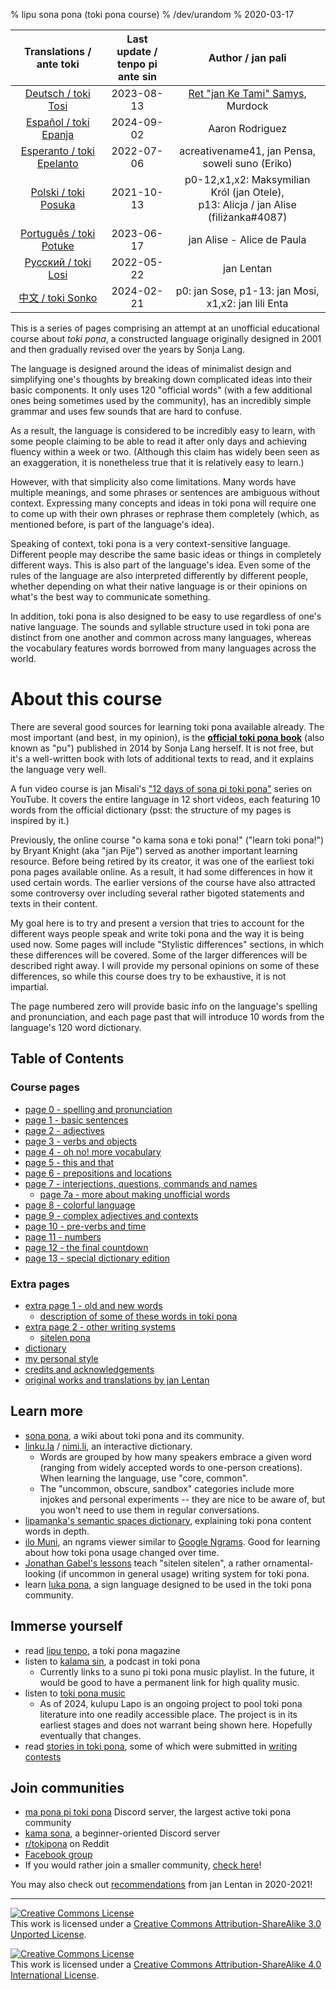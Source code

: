 % lipu sona pona (toki pona course)
% /dev/urandom
% 2020-03-17

|   Translations /<br>ante toki   | Last update /<br>tenpo pi ante sin |                                   Author / jan pali                                    |
| :-----------------------------: | :--------------------------------: | :------------------------------------------------------------------------------------: |
|    [Deutsch / toki Tosi](de)    |             2023-08-13             |          [Ret "jan Ke Tami" Samys](https://janketami.wordpress.com), Murdock           |
|   [Español / toki Epanja](es)   |             2024-09-02             |                                    Aaron Rodriguez                                     |
| [Esperanto / toki Epelanto](eo) |             2022-07-06             |                    acreativename41, jan Pensa, soweli suno (Eriko)                     |
|   [Polski / toki Posuka](pl)    |             2021-10-13             | p0-12,x1,x2: Maksymilian Król (jan Otele),<br>p13: Alicja / jan Alise (filiżanka#4087) |
|  [Português / toki Potuke](pt)  |             2023-06-17             |                               jan Alise - Alice de Paula                               |
|    [Русский / toki Losi](ru)    |             2022-05-22             |                                       jan Lentan                                       |
|     [中文 / toki Sonko](zh)     |             2024-02-21             |                  p0: jan Sose, p1-13: jan Mosi, x1,x2: jan lili Enta                   |

This is a series of pages comprising an attempt at an unofficial educational
course about _toki pona_, a constructed language originally designed in 2001 and
then gradually revised over the years by Sonja Lang.

The language is designed around the ideas of minimalist design and simplifying
one's thoughts by breaking down complicated ideas into their basic components.
It only uses 120 "official words" (with a few additional ones being
sometimes used by the community), has an incredibly simple grammar and uses few
sounds that are hard to confuse.

As a result, the language is considered to be incredibly easy to learn, with
some people claiming to be able to read it after only days and achieving fluency
within a week or two. (Although this claim has widely been seen as an exaggeration,
it is nonetheless true that it is relatively easy to learn.)

However, with that simplicity also come limitations. Many words have multiple
meanings, and some phrases or sentences are ambiguous without context.
Expressing many concepts and ideas in toki pona will require one to come up with
their own phrases or rephrase them completely (which, as mentioned before, is
part of the language's idea).

Speaking of context, toki pona is a very context-sensitive language. Different
people may describe the same basic ideas or things in completely different ways.
This is also part of the language's idea. Even some of the rules of the language
are also interpreted differently by different people, whether depending on what
their native language is or their opinions on what's the best way to communicate
something.

In addition, toki pona is also designed to be easy to use regardless of one's
native language. The sounds and syllable structure used in toki pona are
distinct from one another and common across many languages, whereas the
vocabulary features words borrowed from many languages across the world.

# About this course

There are several good sources for learning toki pona available already. The
most important (and best, in my opinion), is the [**official toki pona
book**](https://tokipona.org/) (also known as "pu") published in 2014 by Sonja
Lang herself. It is not free, but it's a well-written book with lots of
additional texts to read, and it explains the language very well.

A fun video course is jan Misali's
["12 days of sona pi toki pona"](https://www.youtube.com/watch?v=4L-dvvng4Zc)
series on YouTube. It covers the entire language in 12 short videos, each
featuring 10 words from the official dictionary (psst: the structure of my pages
is inspired by it.)

Previously, the online course "o kama sona e toki pona!" ("learn toki pona!") by
Bryant Knight (aka "jan Pije") served as another important learning resource.
Before being retired by its creator, it was one of the earliest toki pona pages
available online. As a result, it had some differences in how it used certain
words. The earlier versions of the course have also attracted some controversy
over including several rather bigoted statements and texts in their content.

My goal here is to try and present a version that tries to account for the
different ways people speak and write toki pona and the way it is being used
now. Some pages will include "Stylistic differences" sections, in which these
differences will be covered. Some of the larger differences will be described
right away. I will provide my personal opinions on some of these differences, so
while this course does try to be exhaustive, it is not impartial.

The page numbered zero will provide basic info on the language's spelling and
pronunciation, and each page past that will introduce 10 words from the
language's 120 word dictionary.

## Table of Contents

### Course pages

- [page 0 - spelling and pronunciation](en/0)
- [page 1 - basic sentences](en/1)
- [page 2 - adjectives](en/2)
- [page 3 - verbs and objects](en/3)
- [page 4 - oh no! more vocabulary](en/4)
- [page 5 - this and that](en/5)
- [page 6 - prepositions and locations](en/6)
- [page 7 - interjections, questions, commands and names](en/7)
  - [page 7a - more about making unofficial words](en/7a)
- [page 8 - colorful language](en/8)
- [page 9 - complex adjectives and contexts](en/9)
- [page 10 - pre-verbs and time](en/10)
- [page 11 - numbers](en/11)
- [page 12 - the final countdown](en/12)
- [page 13 - special dictionary edition](en/13)

### Extra pages

- [extra page 1 - old and new words](en/x1)
  - [description of some of these words in toki pona](nimi_pi_pu_ala/)
- [extra page 2 - other writing systems](en/x2)
  - [sitelen pona](en/sitelen_pona)
- [dictionary](en/dictionary)
- [my personal style](personal_style/)
- [credits and acknowledgements](credits/)
- [original works and translations by jan Lentan](lentan)

<!-- This Google Docs page is unmaintained and should not be shown to users! -->
<!-- If you would like to bring it up to date, please reach out. -->
<!--
### Alternative versions

* [Google Docs version](https://docs.google.com/document/d/1uZ-OqpATrjJwCRRvKLEoT16mphES4Id_za_gHmrtEQ4/edit?usp=sharing)
-->

## Learn more

- [sona pona](https://sona.pona.la), a wiki about toki pona and its community.
- [linku.la](https://linku.la/) / [nimi.li](https://nimi.li/),
  an interactive dictionary.
  - Words are grouped by how many speakers embrace a given word (ranging from
    widely accepted words to one-person creations). When learning the language,
    use "core, common".
  - The "uncommon, obscure, sandbox" categories include more injokes and
    personal experiments -- they are nice to be aware of, but you won't need to
    use them in regular conversations.
- [lipamanka's semantic spaces dictionary](https://lipamanka.gay/essays/dictionary),
  explaining toki pona content words in depth.
- [ilo Muni](https://ilo.muni.la/), an ngrams viewer
  similar to [Google Ngrams](https://books.google.com/ngrams/).
  Good for learning about how toki pona usage changed over time.
- [Jonathan Gabel's lessons](https://jonathangabel.com/toki-pona)
  teach "sitelen sitelen", a rather ornamental-looking (if uncommon
  in general usage) writing system for toki pona.
- learn [luka pona](https://luka.pona.la/), a sign language designed
  to be used in the toki pona community.

## Immerse yourself

- read [lipu tenpo](https://liputenpo.org), a toki pona magazine
- listen to [kalama sin](https://www.youtube.com/playlist?list=PLjOmpMyMxd8Qs2mAXcLk817tQy_AQj09u), a podcast in toki pona
  - Currently links to a suno pi toki pona music playlist.
    In the future, it would be good to have a permanent link
    for high quality music.
- listen to [toki pona music](https://www.youtube.com/playlist?list=PLeCE5N29ioyUbj_lvYm9IdGJnE2HPacVv)
  - As of 2024, kulupu Lapo is an ongoing project to pool toki pona literature
    into one readily accessible place. The project is in its earliest stages and
    does not warrant being shown here. Hopefully eventually that changes.
- read [stories in toki pona](https://sona.pona.la/wiki/Literature),
  some of which were submitted in [writing contests](https://utala.pona.la)

## Join communities

- [ma pona pi toki pona](https://discord.gg/mapona) Discord server,
  the largest active toki pona community
- [kama sona](https://discord.gg/ChC6qtVsSE), a beginner-oriented Discord server
- [r/tokipona](https://reddit.com/r/tokipona) on Reddit
- [Facebook group](https://www.facebook.com/groups/sitelen)
- If you would rather join a smaller community,
  [check here](https://sona.pona.la/wiki/Communities)!

You may also check out [recommendations](/recs_2021/) from jan Lentan in 2020-2021!

---

<a rel="license" href="http://creativecommons.org/licenses/by-sa/3.0/"><img
alt="Creative Commons License" style="border-width:0"
src="cc_by_sa_88x31.png" /></a><br />This work
is licensed under a <a rel="license"
href="http://creativecommons.org/licenses/by-sa/3.0/">Creative Commons
Attribution-ShareAlike 3.0 Unported License</a>.

<a rel="license" href="http://creativecommons.org/licenses/by-sa/4.0/"><img
alt="Creative Commons License" style="border-width:0"
src="cc_by_sa_88x31.png" /></a><br />This work
is licensed under a <a rel="license"
href="http://creativecommons.org/licenses/by-sa/4.0/">Creative Commons
Attribution-ShareAlike 4.0 International License</a>.
